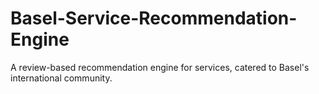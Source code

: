 # Basel-Service-Recommendation-Engine
A review-based recommendation engine for services, catered to Basel's international community.
